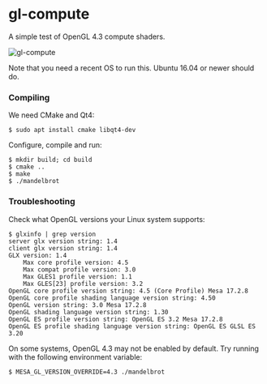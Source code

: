 # gl-compute

A simple test of OpenGL 4.3 compute shaders.

![gl-compute](https://raw.githubusercontent.com/jakubcerveny/gl-compute/master/data/screen.png)

Note that you need a recent OS to run this. Ubuntu 16.04 or newer should do.

### Compiling

We need CMake and Qt4:
```
$ sudo apt install cmake libqt4-dev
```

Configure, compile and run:
```
$ mkdir build; cd build
$ cmake ..
$ make
$ ./mandelbrot
```

### Troubleshooting

Check what OpenGL versions your Linux system supports:
```
$ glxinfo | grep version
server glx version string: 1.4
client glx version string: 1.4
GLX version: 1.4
    Max core profile version: 4.5
    Max compat profile version: 3.0
    Max GLES1 profile version: 1.1
    Max GLES[23] profile version: 3.2
OpenGL core profile version string: 4.5 (Core Profile) Mesa 17.2.8
OpenGL core profile shading language version string: 4.50
OpenGL version string: 3.0 Mesa 17.2.8
OpenGL shading language version string: 1.30
OpenGL ES profile version string: OpenGL ES 3.2 Mesa 17.2.8
OpenGL ES profile shading language version string: OpenGL ES GLSL ES 3.20
```

On some systems, OpenGL 4.3 may not be enabled by default. Try running
with the following environment variable:
```
$ MESA_GL_VERSION_OVERRIDE=4.3 ./mandelbrot
```
